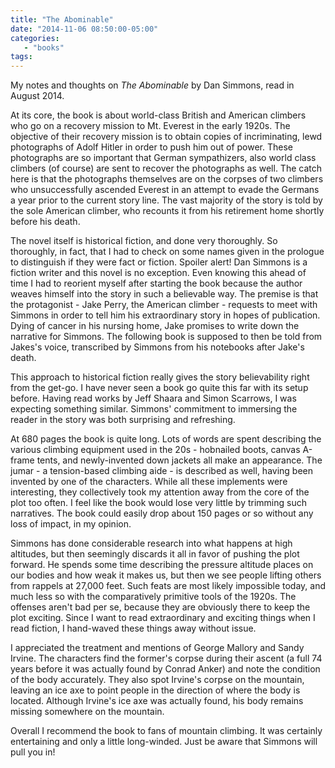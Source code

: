 ```yaml
---
title: "The Abominable"
date: "2014-11-06 08:50:00-05:00"
categories:
   - "books"
tags:
---
```

My notes and thoughts on *The Abominable* by Dan Simmons, read in August 2014.

At its core, the book is about world-class British and American climbers who go on a recovery mission to Mt. Everest in the early 1920s. The objective of their recovery mission is to obtain copies of incriminating, lewd photographs of Adolf Hitler in order to push him out of power. These photographs are so important that German sympathizers, also world class climbers (of course) are sent to recover the photographs as well. The catch here is that the photographs themselves are on the corpses of two climbers who unsuccessfully ascended Everest in an attempt to evade the Germans a year prior to the current story line. The vast majority of the story is told by the sole American climber, who recounts it from his retirement home shortly before his death.

<!--more-->

The novel itself is historical fiction, and done very thoroughly. So thoroughly, in fact, that I had to check on some names given in the prologue to distinguish if they were fact or fiction. Spoiler alert! Dan Simmons is a fiction writer and this novel is no exception. Even knowing this ahead of time I had to reorient myself after starting the book because the author weaves himself into the story in such a believable way. The premise is that the protagonist - Jake Perry, the American climber - requests to meet with Simmons in order to tell him his extraordinary story in hopes of publication. Dying of cancer in his nursing home, Jake promises to write down the narrative for Simmons. The following book is supposed to then be told from Jakes's voice, transcribed by Simmons from his notebooks after Jake's death.

This approach to historical fiction really gives the story believability right from the get-go. I have never seen a book go quite this far with its setup before. Having read works by Jeff Shaara and Simon Scarrows, I was expecting something similar. Simmons' commitment to immersing the reader in the story was both surprising and refreshing.

At 680 pages the book is quite long. Lots of words are spent describing the various climbing equipment used in the 20s - hobnailed boots, canvas A-frame tents, and newly-invented down jackets all make an appearance. The jumar - a tension-based climbing aide - is described as well, having been invented by one of the characters. While all these implements were interesting, they collectively took my attention away from the core of the plot too often. I feel like the book would lose very little by trimming such narratives. The book could easily drop about 150 pages or so without any loss of impact, in my opinion.

Simmons has done considerable research into what happens at high altitudes, but then seemingly discards it all in favor of pushing the plot forward. He spends some time describing the pressure altitude places on our bodies and how weak it makes us, but then we see people lifting others from rappels at 27,000 feet. Such feats are most likely impossible today, and much less so with the comparatively primitive tools of the 1920s. The offenses aren't bad per se, because they are obviously there to keep the plot exciting. Since I want to read extraordinary and exciting things when I read fiction, I hand-waved these things away without issue.

I appreciated the treatment and mentions of George Mallory and Sandy Irvine. The characters find the former's corpse during their ascent (a full 74 years before it was actually found by Conrad Anker) and note the condition of the body accurately. They also spot Irvine's corpse on the mountain, leaving an ice axe to point people in the direction of where the body is located. Although Irvine's ice axe was actually found, his body remains missing somewhere on the mountain.

Overall I recommend the book to fans of mountain climbing. It was certainly entertaining and only a little long-winded. Just be aware that Simmons will pull you in!
